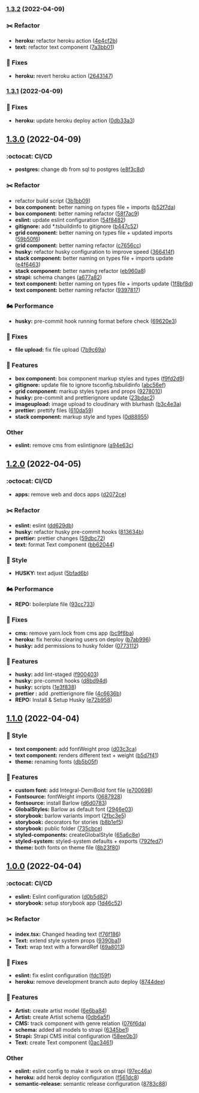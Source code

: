 ### [1.3.2](https://github.com/syncforward/syncforward/compare/v1.3.1...v1.3.2) (2022-04-09)


### ✂️ Refactor

* **heroku:** refactor heroku action ([4e4cf2b](https://github.com/syncforward/syncforward/commit/4e4cf2b20e96b045d63bd47aeef7e27ebe46f1b4))
* **text:** refactor text component ([7a3bb01](https://github.com/syncforward/syncforward/commit/7a3bb018789ec1868b215dcb720ae0c5d14c51e7))


### 🐛 Fixes

* **heroku:** revert heroku action ([2643147](https://github.com/syncforward/syncforward/commit/264314777d684759abbb57814bb63df337f72b07))

### [1.3.1](https://github.com/syncforward/syncforward/compare/v1.3.0...v1.3.1) (2022-04-09)


### 🐛 Fixes

* **heroku:** update heroku deploy action ([0db33a3](https://github.com/syncforward/syncforward/commit/0db33a35fa2132b5cd669a76f0dbb16b62e9bb4d))

## [1.3.0](https://github.com/syncforward/syncforward/compare/v1.2.0...v1.3.0) (2022-04-09)


### :octocat: CI/CD

* **postgres:** change db from sql to postgres ([e8f3c8d](https://github.com/syncforward/syncforward/commit/e8f3c8da2ea7f6a9066fa2d57c0dd6c798824966))


### ✂️ Refactor

* refactor build script ([3b1bb09](https://github.com/syncforward/syncforward/commit/3b1bb0967417d7e568035a669a3b20db6f01edbd))
* **box component:** better naming on types file + imports ([b52f7da](https://github.com/syncforward/syncforward/commit/b52f7da3aa1d4f0f20ba19fae5db6153b489ef6c))
* **box component:** better naming refactor ([58f7ac9](https://github.com/syncforward/syncforward/commit/58f7ac9b2cb3465f53d21bf8571be8abdec74ec9))
* **eslint:** update eslint configuration ([54f8482](https://github.com/syncforward/syncforward/commit/54f84822346e6e222e35494055c91374c61ed92b))
* **gitignore:** add *.tsbuildinfo to gitignore ([b447c52](https://github.com/syncforward/syncforward/commit/b447c528e729bd7715b55f7a2de6679305a185d1))
* **grid component:** better naming on types file + updated imports ([59b50f6](https://github.com/syncforward/syncforward/commit/59b50f62ed93ab1e3d9d7b42b7aa1850aac08e9b))
* **grid component:** better naming refactor ([c7656cc](https://github.com/syncforward/syncforward/commit/c7656ccc6b68ba028aae803095e1152d52e1af06))
* **husky:** refactor husky configuration to improve speed ([366414f](https://github.com/syncforward/syncforward/commit/366414f20c766af4853c8b6f3845f04d178fc1f0))
* **stack component:** better naming on types file + imports update ([e4f6463](https://github.com/syncforward/syncforward/commit/e4f6463621e5a850f1c1d15d944925bc1d044592))
* **stack component:** better naming refactor ([eb960a8](https://github.com/syncforward/syncforward/commit/eb960a8f803e6ecba7c88a544e2b12809fcf8565))
* **strapi:** schema changes ([a677a82](https://github.com/syncforward/syncforward/commit/a677a828b8f47ea5f782c5408a5eab00ba43528d))
* **text component:** better naming on types file + imports update ([1f8bf8d](https://github.com/syncforward/syncforward/commit/1f8bf8df223d3112f2d638e20cf7fecf3165ecc7))
* **text component:** better naming refactor ([9397817](https://github.com/syncforward/syncforward/commit/9397817907eb3f82538a864feba3fffb38298897))


### 🏍️ Performance

* **husky:** pre-commit hook running format before check ([69620e3](https://github.com/syncforward/syncforward/commit/69620e332bb48ace3116c5774ff418d4c86eca5c))


### 🐛 Fixes

* **file upload:** fix file upload ([7b9c69a](https://github.com/syncforward/syncforward/commit/7b9c69a0d8c4d35e8678dad3c720958058413094))


### 🚀 Features

* **box component:** box component markup styles and types ([f9fd2d9](https://github.com/syncforward/syncforward/commit/f9fd2d9829906c2007a01df622c489319496186c))
* **gitignore:** update file to ignore tsconfig.tsbuildinfo ([abc56ef](https://github.com/syncforward/syncforward/commit/abc56ef83e95de9fce1a7de5efcd85fb66188697))
* **grid component:** markup styles types and props ([9278010](https://github.com/syncforward/syncforward/commit/9278010945ca4db06650354f956911f4d6d64832))
* **husky:** pre-commit and prettierignore update ([23bdac2](https://github.com/syncforward/syncforward/commit/23bdac2076391d0249d47da7e5a9b6ef56432341))
* **imageupload:** image upload to cloudinary with blurhash ([b3c4e3a](https://github.com/syncforward/syncforward/commit/b3c4e3a1ed0f4882b0eb2fa2d745fed03461b3dd))
* **prettier:** prettify files ([610da59](https://github.com/syncforward/syncforward/commit/610da593c18825ef4b83213408a25bb8c4f35fd3))
* **stack component:** markup style and types ([0d88955](https://github.com/syncforward/syncforward/commit/0d889550d88450b4bb9636413d56fda3fe4e8a8f))


### Other

* **eslint:** remove cms from eslintignore ([a94e63c](https://github.com/syncforward/syncforward/commit/a94e63c2a9b47a914b5294a509a04b2f06a3cd5f))

## [1.2.0](https://github.com/syncforward/syncforward/compare/v1.1.0...v1.2.0) (2022-04-05)


### :octocat: CI/CD

* **apps:** remove web and docs apps ([d2072ce](https://github.com/syncforward/syncforward/commit/d2072ce40c09d37049db5ff5cbbf9d7a75a6b0d2))


### ✂️ Refactor

* **eslint:** eslint ([dd629db](https://github.com/syncforward/syncforward/commit/dd629db1cf9b6a0514c6e77df75096b93ea2cdb8))
* **husky:** refactor husky pre-commit hooks ([813634b](https://github.com/syncforward/syncforward/commit/813634be8a1166b5ee429463a4e5927d983af13c))
* **prettier:** prettier changes ([59dbc72](https://github.com/syncforward/syncforward/commit/59dbc72256ae242f3fa848608d7481c3dc4471b9))
* **text:** format Text component ([bb62044](https://github.com/syncforward/syncforward/commit/bb62044f543602c184cae46d44cbb9a18d57b287))


### 🎨 Style

* **HUSKY:** text adjust ([5bfad6b](https://github.com/syncforward/syncforward/commit/5bfad6bac7c06ea6d02ba0714651a8d7fa1a6339))


### 🏍️ Performance

* **REPO:** boilerplate file ([93cc733](https://github.com/syncforward/syncforward/commit/93cc7334dea0e0ef56df4b9bdc349cf75a85d7c7))


### 🐛 Fixes

* **cms:** remove yarn.lock from cms app ([bc9f6ba](https://github.com/syncforward/syncforward/commit/bc9f6baf8d5e076d6de03c0f63f4d9c71e013a1b))
* **heroku:** fix heroku clearing users on deploy ([b7ab996](https://github.com/syncforward/syncforward/commit/b7ab996dd0a11160c61bf60c41429ab87ac0c3a9))
* **husky:** add permissions to husky folder ([0773112](https://github.com/syncforward/syncforward/commit/0773112f9a351b689e641ddce44eb56df632ccc6))


### 🚀 Features

* **husky:** add lint-staged ([f900403](https://github.com/syncforward/syncforward/commit/f9004030b5ead0908d73a7949bdd5f47c2f57014))
* **husky:** pre-commit hooks ([d8bd94d](https://github.com/syncforward/syncforward/commit/d8bd94d7cc00952f95ae856077313dab544fede4))
* **husky:** scripts ([1e3f838](https://github.com/syncforward/syncforward/commit/1e3f8380c918cd7685197e9e7d93ba58c79d0724))
* **prettier :** add .prettierignore file ([4c6636b](https://github.com/syncforward/syncforward/commit/4c6636bf90ddde26727f4a3fe8dd4139dca5b4f8))
* **REPO:** Install & Setup Husky ([e72b958](https://github.com/syncforward/syncforward/commit/e72b9583431c6e912cd8304949b71f44c311744b))

## [1.1.0](https://github.com/syncforward/syncforward/compare/v1.0.0...v1.1.0) (2022-04-04)


### 🎨 Style

* **text component:** add fontWeight prop ([d03c3ca](https://github.com/syncforward/syncforward/commit/d03c3ca1558ecdeaafb75ae576d104a9c10ce028))
* **text component:** renders different text + weight ([b5d7f41](https://github.com/syncforward/syncforward/commit/b5d7f4174c3300842d62df18207c60f6a7842749))
* **theme:** renaming fonts ([db5b05f](https://github.com/syncforward/syncforward/commit/db5b05ffdf9cee25de08996d4af1510d63c8efbd))


### 🚀 Features

* **custom font:** add Integral-DemiBold font file ([e700698](https://github.com/syncforward/syncforward/commit/e700698bbd68806230ce39d560df8b21270c1bf5))
* **Fontsource:** fontWeight imports ([0687928](https://github.com/syncforward/syncforward/commit/0687928259e460a136b96229a757d999fd68f3f9))
* **fontsource:** install Barlow ([d6d0783](https://github.com/syncforward/syncforward/commit/d6d0783459b8515e88d80cbb17a72934c80b7d08))
* **GlobalStyles:** Barlow as default font ([2946e03](https://github.com/syncforward/syncforward/commit/2946e0330e54123e0eb02e720eb58ee4d1c3c355))
* **storybook:** barlow variants import ([2fbc3e5](https://github.com/syncforward/syncforward/commit/2fbc3e5c24dcfa1c12f053bd1f98ffcd939c5b12))
* **storybook:** decorators for stories ([b8b1ef5](https://github.com/syncforward/syncforward/commit/b8b1ef5290b038f1cf58405c28438b3ad7229ad1))
* **storybook:** public folder ([735cbce](https://github.com/syncforward/syncforward/commit/735cbce3654cddf04e26ae5c830874b8a83af08d))
* **styled-components:** createGlobalStyle ([65a6c8e](https://github.com/syncforward/syncforward/commit/65a6c8e8a7a476f90be5d205949a74f4c96d8528))
* **styled-system:** styled-system defaults + exports ([792fed7](https://github.com/syncforward/syncforward/commit/792fed7908830d17104ad2cec6ca0b4981e5627e))
* **theme:** both fonts on theme file ([8b23f80](https://github.com/syncforward/syncforward/commit/8b23f807ec80fdf792a8b0fb43eeef51134ceee9))

## [1.0.0](https://github.com/syncforward/syncforward/compare/...v1.0.0) (2022-04-04)


### :octocat: CI/CD

* **eslint:** Eslint configuration ([d0b5d82](https://github.com/syncforward/syncforward/commit/d0b5d829d2a167a1704e171d66ceb804241617d0))
* **storybook:** setup storybook app ([1d46c52](https://github.com/syncforward/syncforward/commit/1d46c5234b91524f4ccde07f9632f4f2e4b2bd26))


### ✂️ Refactor

* **index.tsx:** Changed heading text ([f76f186](https://github.com/syncforward/syncforward/commit/f76f186c24e3141eecbe67d3922f36f4b59f9166))
* **Text:** extend style system props ([9390ba1](https://github.com/syncforward/syncforward/commit/9390ba10ec4ab2bbd72fcfb517824f9eabef30de))
* **Text:** wrap text with a forwardRef ([69a8013](https://github.com/syncforward/syncforward/commit/69a8013e3a0240a5d23efd863121dc2b7c844e18))


### 🐛 Fixes

* **eslint:** fix eslint configuration ([fdc159f](https://github.com/syncforward/syncforward/commit/fdc159fd85617b81883f6faef9126c6f6408b6d3))
* **heroku:** remove development branch auto deploy ([8744dee](https://github.com/syncforward/syncforward/commit/8744dee41f08ff4fa411da08c9b52f9968191ccf))


### 🚀 Features

* **Artist:** create artist model ([6e6ba84](https://github.com/syncforward/syncforward/commit/6e6ba84625d353beed382aebf3faa176376d53ae))
* **Artist:** create Artist schema ([0db6a5f](https://github.com/syncforward/syncforward/commit/0db6a5f9139bae90782b8ce767908b962ddc66a0))
* **CMS:** track component with genre relation ([076f6da](https://github.com/syncforward/syncforward/commit/076f6da664e99924a3a00785d6aff14321bcc634))
* **schema:** added all models to strapi ([6345be1](https://github.com/syncforward/syncforward/commit/6345be17b213377608586d73840b9a89dc1b32be))
* **Strapi:** Strapi CMS initial configuration ([58ee0b3](https://github.com/syncforward/syncforward/commit/58ee0b39aed0f30010ced60761e16c78f5226423))
* **Text:** create Text component ([0ac3461](https://github.com/syncforward/syncforward/commit/0ac3461adcd1a31a06d9b1ae9ce0aba91cd45bdb))


### Other

* **eslint:** eslint config to make it work on strapi ([97ec46a](https://github.com/syncforward/syncforward/commit/97ec46a1f7835d05344301bba35320f619194b6b))
* **heroku:** add herok deploy configuration ([f561dc8](https://github.com/syncforward/syncforward/commit/f561dc8c9c7e0a342d817754f267da63f1e896a4))
* **semantic-release:** semantic release configuration ([8783c88](https://github.com/syncforward/syncforward/commit/8783c882474b91355898084d3fffeeef7391994f))
